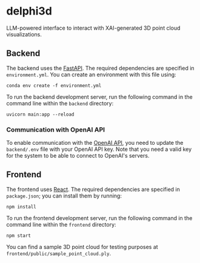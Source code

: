 # delphi3d
 LLM-powered interface to interact with XAI-generated 3D point cloud visualizations.

## Backend
The backend uses the [FastAPI](https://fastapi.tiangolo.com/). The required dependencies are specified in `environment.yml`. You can create an environment with this file using:
```
conda env create -f environment.yml
```

To run the backend development server, run the following command in the command line within the `backend` directory:
```
uvicorn main:app --reload
```

### Communication with OpenAI API
To enable communication with the [OpenAI API](https://platform.openai.com/docs/overview), you need to update the `backend/.env` file with your OpenAI API key. Note that you need a valid key for the system to be able to connect to OpenAI's servers.

## Frontend
The frontend uses [React](https://react.dev/). The required dependencies are specified in `package.json`; you can install them by running:
```
npm install
```

To run the frontend development server, run the following command in the command line within the `frontend` directory:
```
npm start
```

You can find a sample 3D point cloud for testing purposes at `frontend/public/sample_point_cloud.ply`.
